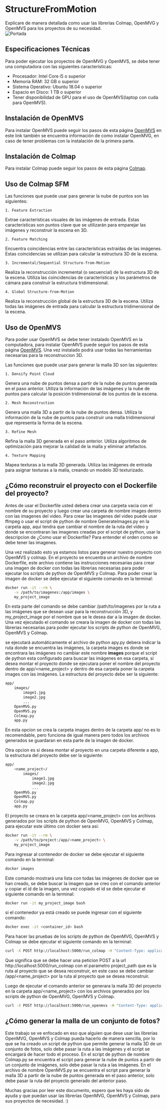 # StructureFromMotion

Explicare de manera detallada como usar las librerías Colmap, OpenMVG y OpenMVS para los proyectos de su necesidad.<br>
![Portada](https://lh3.googleusercontent.com/proxy/Bsv-VPwcmOMYo0J5iP00iZ8jJ44eNotuxGvDogiU0dXgeaTVRL2lbX_Q92fEksYss2Hc2lOtRaRIt0EpY7rq-7c7ng)

## Especificaciones Técnicas

Para poder ejecutar los proyectos de OpenMVG y OpenMVS, se debe tener una computadora con las siguientes características:

-   Procesador: Intel Core i5 o superior
-   Memoria RAM: 32 GB o superior
-   Sistema Operativo: Ubuntu 18.04 o superior
-   Espacio en Disco: 1 TB o superior
-   Tener disponibilidad de GPU para el uso de OpenMVS(laptop con cuda para OpenMVS).

## Instalación de OpenMVS

Para instalar OpenMVS puede seguir los pasos de esta página [OpenMVS](https://hackmd.io/@weichenpai/S126TudDn) en este link también se encuentra información de como instalar OpenMVG, en caso de tener problemas con la instalación de la primera parte.

## Instalación de Colmap

Para instalar Colmap puede seguir los pasos de esta página [Colmap](https://colmap.github.io/install.html). 

## Uso de Colmap SFM

Las funciones que puede usar para generar la nube de puntos son las siguientes:

    1. Feature Extraction

Extrae características visuales de las imágenes de entrada. Estas características son puntos clave que se utilizarán para emparejar las imágenes y reconstruir la escena en 3D.

    2. Feature Matching

Encuentra coincidencias entre las características extraídas de las imágenes. Estas coincidencias se utilizan para calcular la estructura 3D de la escena.

    3. Incremental/Sequential Structure-from-Motion

Realiza la reconstrucción incremental (o secuencial) de la estructura 3D de la escena. Utiliza las coincidencias de características y los parámetros de cámara para construir la estructura tridimensional.

    4. Global Structure-from-Motion

Realiza la reconstrucción global de la estructura 3D de la escena. Utiliza todas las imágenes de entrada para calcular la estructura tridimensional de la escena.

## Uso de OpenMVS

Para poder usar OpenMVS se debe tener instalado OpenMVS en la computadora, para instalar OpenMVS puede seguir los pasos de esta página [OpenMVS](https://hackmd.io/@weichenpai/S126TudDn). Una vez instalado podrá usar todas las herramientas necesarias para la reconstruccion 3D.

Las funciones que puede usar para generar la malla 3D son las siguientes:

    1. Densify Point Cloud

Genera una nube de puntos densa a partir de la nube de puntos generada en el paso anterior. Utiliza la información de las imágenes y la nube de puntos para calcular la posición tridimensional de los puntos de la escena.

    2. Mesh Reconstruction

Genera una malla 3D a partir de la nube de puntos densa. Utiliza la información de la nube de puntos para construir una malla tridimensional que representa la forma de la escena.

    3. Refine Mesh

Refina la malla 3D generada en el paso anterior. Utiliza algoritmos de optimización para mejorar la calidad de la malla y eliminar artefactos.

    4. Texture Mapping

Mapea texturas a la malla 3D generada. Utiliza las imágenes de entrada para asignar texturas a la malla, creando un modelo 3D texturizado.

## ¿Cómo reconstruir el proyecto con el Dockerfile del proyecto?

Antes de usar el Dockerfile usted debera crear una carpeta vacia con el nombre de su proyecto y luego crear una carpeta de nombre images dentro con las imagenes del video. Para crear las imagenes del video puede usar ffmpeg o usar el script de python de nombre GenerateImages.py en la carpeta app, aqui tendra que cambiar el nombre de la ruta del video y donde se encontraran las imagenes creadas por el script de python,  usar la descripcion de ¿Como usar el Dockerfile? Para entender el orden como se debe tener las imagenes.

Una vez realizado esto ya estamos listos para generar nuestro proyecto con OpenMVS y colmap. En el proyecto se encuentra un archivo de nombre Dockerfile, este archivo contiene las instrucciones necesarias para crear una imagen de docker con todas las librerias necesarias para poder ejecutar los scripts de python de OpenMVS y Colmap. Para poder crear la imagen de docker se debe ejecutar el siguiente comando en la terminal:

```bash
docker run -it --rm \
    -v /path/to/imagenes:/app/images \
    my_project_image
```

En esta parte del comando se debe cambiar /path/to/imagenes por la ruta a las imágenes que se desean usar para la reconstrucción 3D, y my_project_image por el nombre que se le desea dar a la imagen de docker. Una vez ejecutado el comando se creara la imagen de docker con todas las librerias necesarias para poder ejecutar los scripts de python de OpenMVG, OpenMVS y Colmap.

se ejecutará automáticamente el archivo de python apy.py debera indicar la ruta donde se encuentra las imágenes, la carpeta images es donde se encontrara las imágenes no cambiar este nombre **images** porque el script de python esta configurado para buscar las imágenes en esa carpeta, si desea montar el proyecto donde se ejecutara poner el nombre del proyecto dentro de app/<name_project> y dentro de esa carpeta poner la carpeta images con las imágenes.
La estructura del proyecto debe ser la siguiente:

```bash
app/
    images/
        image1.jpg
        image2.jpg
        ...
    OpenMVG.py
    OpenMVS.py
    Colmap.py
    app.py
```
En esta opcion se crea la carpeta images dentro de la carpeta app/ no es lo recomendable, pero funciona de igual manera pero todos los archivos generados se guardaran en esta parte de la imagen de docker.

Otra opcion es si desea montar el proyecto en una carpeta diferente a app, la estructura del proyecto debe ser la siguiente:

```bash
app/
    <name_project>/
        images/
            image1.jpg
            image2.jpg
            ...
    OpenMVG.py
    OpenMVS.py
    Colmap.py
    app.py
```

El proyecto se creara en la carpeta app/<name_project> con los archivos generados por los scripts de python de OpenMVG, OpenMVS y Colmap, para ejecutar este último con docker sera asi:

```bash
docker run -it --rm \
    -v /path/to/project:/app/<name_project> \
    my_project_image
```

Para ingresar al contenedor de docker se debe ejecutar el siguiente comando en la terminal:

```bash
docker images
```

Este comando mostrará una lista con todas las imágenes de docker que se han creado, se debe buscar la imagen que se creo con el comando anterior y copiar el id de la imagen, una vez copiado el id se debe ejecutar el siguiente comando en la terminal:

```bash
docker run -it my_project_image bash
```

si el contenedor ya está creado se puede ingresar con el siguiente comando:

```bash
docker exec -it <container_id> bash
```

Para hacer las pruebas de los scripts de python de OpenMVG, OpenMVS y Colmap se debe ejecutar el siguiente comando en la terminal:

```bash
curl -X POST http://localhost:5000/run_colmap -H "Content-Type: application/json" -d '{"project_path": "/app/<name_project>"}'
```

Que significa que se debe hacer una peticion POST a la url http://localhost:5000/run_colmap con el parametro project_path que es la ruta al proyecto que se desea reconstruir, en este caso se debe cambiar /app/<name_project> por la ruta al proyecto que se desea reconstruir.

Luego de ejecutar el comando anterior se generara la malla 3D del proyecto en la carpeta app/<name_project> con los archivos generados por los scripts de python de OpenMVG, OpenMVS y Colmap.

```bash
curl -X POST http://localhost:5000/run_openmvs -H "Content-Type: application/json" -d '{"project_path": "/app/<name_project>"}'
```

## ¿Cómo generar la malla de un conjunto de fotos?

Este trabajo se ve enfocado en eso que alguien que dese usar las librerias OpenMVG, OpenMVS y Colmap pueda hacerlo de manera sencilla, por lo que se ha creado un script de python que permite generar la malla 3D de un conjunto de fotos, solo debe pasar la ruta a las imágenes y el script se encargará de hacer todo el proceso.
En el script de python de nombre Colmap.py se encuentra el script para generar la nube de puntos a partir de un conjunto de imágenes, solo debe pasar la ruta a las imágenes. En el archivo de nombre OpenMVS.py se encuentra el script para generar la malla 3D a partir de la nube de puntos generada en el paso anterior, solo debe pasar la ruta del proyecto generado del anterior paso.

Muchas gracias por leer este documento, espero que les haya sido de ayuda y que puedan usar las librerías OpenMVG, OpenMVS y Colmap, para sus proyectos de necesidad.
:)
